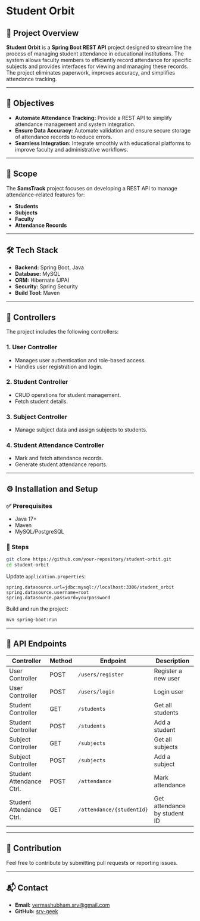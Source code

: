 # Student Orbit

## 📘 Project Overview
**Student Orbit** is a **Spring Boot REST API** project designed to streamline the process of managing student attendance in educational institutions. The system allows faculty members to efficiently record attendance for specific subjects and provides interfaces for viewing and managing these records. The project eliminates paperwork, improves accuracy, and simplifies attendance tracking.

---

## 🎯 Objectives
- **Automate Attendance Tracking:** Provide a REST API to simplify attendance management and system integration.
- **Ensure Data Accuracy:** Automate validation and ensure secure storage of attendance records to reduce errors.
- **Seamless Integration:** Integrate smoothly with educational platforms to improve faculty and administrative workflows.

---

## 📌 Scope
The **SamsTrack** project focuses on developing a REST API to manage attendance-related features for:
- **Students**
- **Subjects**
- **Faculty**
- **Attendance Records**

---

## 🛠 Tech Stack
- **Backend:** Spring Boot, Java  
- **Database:** MySQL  
- **ORM:** Hibernate (JPA)  
- **Security:** Spring Security  
- **Build Tool:** Maven  

---

## 🧭 Controllers
The project includes the following controllers:

### 1. **User Controller**
- Manages user authentication and role-based access.
- Handles user registration and login.

### 2. **Student Controller**
- CRUD operations for student management.
- Fetch student details.

### 3. **Subject Controller**
- Manage subject data and assign subjects to students.

### 4. **Student Attendance Controller**
- Mark and fetch attendance records.
- Generate student attendance reports.

---

## ⚙️ Installation and Setup

### ✅ Prerequisites
- Java 17+
- Maven
- MySQL/PostgreSQL

### 🚀 Steps
```sh
git clone https://github.com/your-repository/student-orbit.git
cd student-orbit
````

Update `application.properties`:

```properties
spring.datasource.url=jdbc:mysql://localhost:3306/student_orbit
spring.datasource.username=root
spring.datasource.password=yourpassword
```

Build and run the project:

```sh
mvn spring-boot:run
```

---

## 🔗 API Endpoints

| Controller               | Method | Endpoint                      | Description                  |
| ------------------------ | ------ | ----------------------------- | ---------------------------- |
| User Controller          | POST   | `/users/register`         | Register a new user          |
| User Controller          | POST   | `/users/login`            | Login user                   |
| Student Controller       | GET    | `/students`               | Get all students             |
| Student Controller       | POST   | `/students`               | Add a student                |
| Subject Controller       | GET    | `/subjects`               | Get all subjects             |
| Subject Controller       | POST   | `/subjects`               | Add a subject                |
| Student Attendance Ctrl. | POST   | `/attendance`             | Mark attendance              |
| Student Attendance Ctrl. | GET    | `/attendance/{studentId}` | Get attendance by student ID |

---

## 🤝 Contribution

Feel free to contribute by submitting pull requests or reporting issues.

---

## 📬 Contact

* **Email:** [vermashubham.srv@gmail.com](mailto:vermashubham.srv@gmail.com)
* **GitHub:** [srv-geek](https://github.com/srv-geek)



